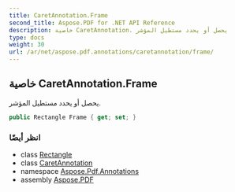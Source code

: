 ```yaml
---
title: CaretAnnotation.Frame
second_title: Aspose.PDF for .NET API Reference
description: خاصية CaretAnnotation. يحصل أو يحدد مستطيل المؤشر
type: docs
weight: 30
url: /ar/net/aspose.pdf.annotations/caretannotation/frame/
---
```

## خاصية CaretAnnotation.Frame

يحصل أو يحدد مستطيل المؤشر.

```csharp
public Rectangle Frame { get; set; }
```

### انظر أيضًا

* class [Rectangle](../../../aspose.pdf/rectangle/)
* class [CaretAnnotation](../)
* namespace [Aspose.Pdf.Annotations](../../../aspose.pdf.annotations/)
* assembly [Aspose.PDF](../../../)